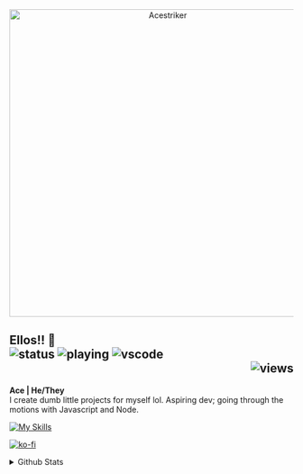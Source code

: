 <div align="center">
    <a href="https://acestriker.carrd.co/"><img src="https://cdn.discordapp.com/attachments/1008733713217101996/1008734024069562378/Acestriker.png?size=4096" width="546" alt="Acestriker" /></a>
</div>

## Ellos!! 🦊 <div align="left">![status](https://nocache.advaith.workers.dev?url=https://img.shields.io/endpoint?url=https://dev.discordprofiles.me/api/badge/status/632029144196186122?simple=true) ![playing](https://nocache.advaith.workers.dev?url=https://img.shields.io/endpoint?url=https://dev.discordprofiles.me/api/badge/playing/632029144196186122) ![vscode](https://nocache.advaith.workers.dev?url=https://img.shields.io/endpoint?url=https://dev.discordprofiles.me/api/badge/vscode/632029144196186122)<div align="right">![views](https://komarev.com/ghpvc/?username=acestriker&color=green)</div>

**Ace | He/They**  
I create dumb little projects for myself lol. Aspiring dev; going through the motions with Javascript and Node.

[![My Skills](https://skillicons.dev/icons?i=rust,typescript,js,nodejs,next,prisma,docker,git,react,css,html)](https://skillicons.dev)

[![ko-fi](https://ko-fi.com/img/githubbutton_sm.svg)](https://ko-fi.com/L3L3BEWB4)

<details>
  <summary>Github Stats</summary>
  
  <a href="#">![Github stats](https://github-readme-stats.vercel.app/api?username=acestriker&bg_color=45,fdbeff,adf3fd&title_color=b35dbc&text_color=353535&icon_color=8c4594&border_radius=15&show_icons=true&count_private=true&hide_border=true&line_height=20)</a>
  </details>
